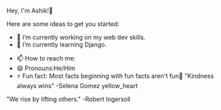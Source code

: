  Hey, I'm Ashik!👋



Here are some ideas to get you started:

- 🔭 I’m currently working on my web dev skills.
- 🌱 I’m currently learning Django.
<!-- - 👯 I’m looking to collaborate on ...
- 🤔 I’m looking for help with flutte and any tack related stuff
- 💬 Ask me about ... -->
- 📫 How to reach me: 
- 😄 Pronouns:He/Him
- ⚡ Fun fact: Most facts beginning with fun facts aren't fun🤔 
"Kindness always wins" -Selena Gomez yellow_heart

"We rise by lifting others." -Robert Ingersoll

